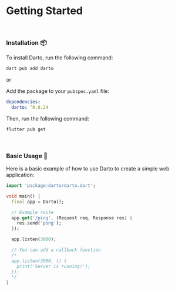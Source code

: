 # Getting Started

<br />

### Installation 📦

To install Darto, run the following command:

```bash
dart pub add darto
```

or

Add the package to your `pubspec.yaml` file:

```yaml
dependencies:
  darto: ^0.0.24
```

Then, run the following command:

```bash
flutter pub get
```

<br />

### Basic Usage 🚀

Here is a basic example of how to use Darto to create a simple web application:

```dart
import 'package:darto/darto.dart';

void main() {
  final app = Darto();

  // Example route
  app.get('/ping', (Request req, Response res) {
    res.send('pong');
  });

  app.listen(3000);

  // You can add a callback function
  /*
  app.listen(3000, () {
    print('Server is running!');
  });
  */
}
```
